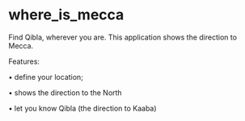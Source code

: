 # where_is_mecca

Find Qibla, wherever you are. This application shows the direction to Mecca.

Features:

• define your location;

• shows the direction to the North

• let you know Qibla (the direction to Kaaba)
